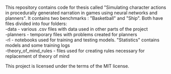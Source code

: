 This repository contains code for thesis called "Simulating character actions in procedurally generated narration in games using neural networks and planners".
It contains two benchmarks : "Basketball" and "Ship".
Both have files divided into four folders:  
	-data - various .csv files with data used in other parts of the project  
	-planners - temporary files with problems created for planners  
	-rl - notebooks used for training and testing models. "Statistics" contains models and some training logs   
	-theory_of_mind_rules - files used for creating rules necessary for replacement of theory of mind  


 
This project is licensed under the terms of the MIT license.
